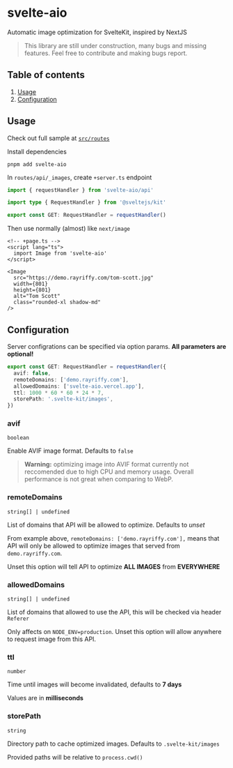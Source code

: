 # svelte-aio

Automatic image optimization for SvelteKit, inspired by NextJS

> This library are still under construction, many bugs and missing features. Feel free to contribute and making bugs report.

## Table of contents

1. [Usage](#usage)
2. [Configuration](#configuration)

## Usage

Check out full sample at [`src/routes`](./src/routes)

Install dependencies

```
pnpm add svelte-aio
```

In `routes/api/_images`, create `+server.ts` endpoint

```ts
import { requestHandler } from 'svelte-aio/api'

import type { RequestHandler } from '@sveltejs/kit'

export const GET: RequestHandler = requestHandler()
```

Then use normally (almost) like `next/image`

```svelte
<!-- +page.ts -->
<script lang="ts">
  import Image from 'svelte-aio'
</script>

<Image
  src="https://demo.rayriffy.com/tom-scott.jpg"
  width={801}
  height={801}
  alt="Tom Scott"
  class="rounded-xl shadow-md"
/>
```

## Configuration

Server configrations can be specified via option params. **All parameters are optional!**

```ts
export const GET: RequestHandler = requestHandler({
  avif: false,
  remoteDomains: ['demo.rayriffy.com'],
  allowedDomains: ['svelte-aio.vercel.app'],
  ttl: 1000 * 60 * 60 * 24 * 7,
  storePath: '.svelte-kit/images',
})
```

### avif

`boolean`

Enable AVIF image format. Defaults to `false`

> **Warning:** optimizing image into AVIF format currently not reccomended due to high CPU and memory usage. Overall performance is not great when comparing to WebP.

### remoteDomains

`string[] | undefined`

List of domains that API will be allowed to optimize. Defaults to *unset*

From example above, `remoteDomains: ['demo.rayriffy.com'],` means that API will only be allowed to optimize images that served from `demo.rayriffy.com`.

Unset this option will tell API to optimize **ALL IMAGES** from **EVERYWHERE**

### allowedDomains

`string[] | undefined`

List of domains that allowed to use the API, this will be checked via header `Referer`

Only affects on `NODE_ENV=production`. Unset this option will allow anywhere to request image from this API.

### ttl

`number`

Time until images will become invalidated, defaults to **7 days**

Values are in **milliseconds**

### storePath

`string`

Directory path to cache optimized images. Defaults to `.svelte-kit/images`

Provided paths will be relative to `process.cwd()`

